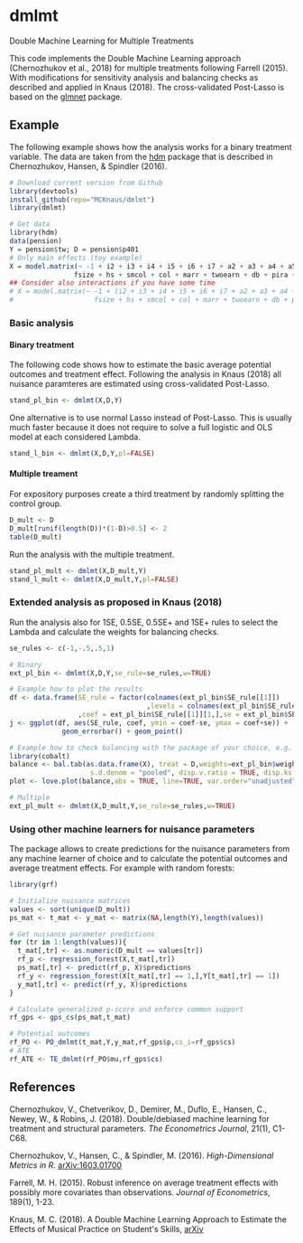 # dmlmt
Double Machine Learning for Multiple Treatments

This code implements the Double Machine Learning approach (Chernozhukov et al., 2018) 
for multiple treatments following Farrell (2015). 
With modifications for sensitivity analysis and balancing checks as described and applied in Knaus (2018). 
The cross-validated Post-Lasso is based on the [glmnet](https://github.com/cran/glmnet) package.

## Example

The following example shows how the analysis works for a binary treatment variable. 
The data are taken from the [hdm](https://github.com/cran/hdm) package that is described in Chernozhukov, Hansen, & Spindler (2016).

```R
# Download current version from Github
library(devtools)
install_github(repo="MCKnaus/dmlmt")
library(dmlmt)

# Get data
library(hdm)
data(pension)
Y = pension$tw; D = pension$p401
# Only main effects (toy example)
X = model.matrix(~ -1 + i2 + i3 + i4 + i5 + i6 + i7 + a2 + a3 + a4 + a5 +
                fsize + hs + smcol + col + marr + twoearn + db + pira + hown, data = pension)
## Consider also interactions if you have some time
# X = model.matrix(~ -1 + (i2 + i3 + i4 + i5 + i6 + i7 + a2 + a3 + a4 + a5 +
#                    fsize + hs + smcol + col + marr + twoearn + db + pira + hown)^2, data = pension)
```

### Basic analysis
#### Binary treatment
The following code shows how to estimate the basic average potential outcomes and treatment effect.
Following the analysis in Knaus (2018) all nuisance paramteres are estimated using cross-validated Post-Lasso.

```R
stand_pl_bin <- dmlmt(X,D,Y)
```

One alternative is to use normal Lasso instead of Post-Lasso.
This is usually much faster because it does not require to solve a full logistic and OLS model at each considered Lambda.

```R
stand_l_bin <- dmlmt(X,D,Y,pl=FALSE)
```

#### Multiple treament
For expository purposes create a third treatment by randomly splitting the control group.

```R
D_mult <- D
D_mult[runif(length(D))*(1-D)>0.5] <- 2
table(D_mult)
```

Run the analysis with the multiple treatment.

```R
stand_pl_mult <- dmlmt(X,D_mult,Y)
stand_l_mult <- dmlmt(X,D_mult,Y,pl=FALSE)
```

### Extended analysis as proposed in Knaus (2018)
Run the analysis also for 1SE, 0.5SE, 0.5SE+ and 1SE+ rules to select the Lambda and calculate the weights for balancing checks.

```R
se_rules <- c(-1,-.5,.5,1)

# Binary
ext_pl_bin <- dmlmt(X,D,Y,se_rule=se_rules,w=TRUE)

# Example how to plot the results
df <- data.frame(SE_rule = factor(colnames(ext_pl_bin$SE_rule[[1]])
                                  ,levels = colnames(ext_pl_bin$SE_rule[[1]]))
                 ,coef = ext_pl_bin$SE_rule[[1]][1,],se = ext_pl_bin$SE_rule[[2]][1,])
j <- ggplot(df, aes(SE_rule, coef, ymin = coef-se, ymax = coef+se)) +
             geom_errorbar() + geom_point()

# Example how to check balancing with the package of your choice, e.g. cobalt
library(cobalt)
balance <- bal.tab(as.data.frame(X), treat = D,weights=ext_pl_bin$weights,method = "weighting",
                    s.d.denom = "pooled", disp.v.ratio = TRUE, disp.ks = TRUE, un = TRUE)
plot <- love.plot(balance,abs = TRUE, line=TRUE, var.order="unadjusted")

# Multiple
ext_pl_mult <- dmlmt(X,D_mult,Y,se_rule=se_rules,w=TRUE)
```

### Using other machine learners for nuisance parameters
The package allows to create predictions for the nuisance parameters from any machine learner of choice and to calculate the potential outcomes and average treatment effects. For example with random forests:

```R
library(grf)

# Initialize nuisance matrices
values <- sort(unique(D_mult))
ps_mat <- t_mat <- y_mat <- matrix(NA,length(Y),length(values))

# Get nuisance parameter predictions
for (tr in 1:length(values)){
  t_mat[,tr] <- as.numeric(D_mult == values[tr])
  rf_p <- regression_forest(X,t_mat[,tr])
  ps_mat[,tr] <- predict(rf_p, X)$predictions
  rf_y <- regression_forest(X[t_mat[,tr] == 1,],Y[t_mat[,tr] == 1])
  y_mat[,tr] <- predict(rf_y, X)$predictions
}

# Calculate generalized p-score and enforce common support
rf_gps <- gps_cs(ps_mat,t_mat)

# Potential outcomes
rf_PO <- PO_dmlmt(t_mat,Y,y_mat,rf_gps$p,cs_i=rf_gps$cs)
# ATE
rf_ATE <- TE_dmlmt(rf_PO$mu,rf_gps$cs)
```


## References

Chernozhukov, V., Chetverikov, D., Demirer, M., Duflo, E., Hansen, C., Newey, W., & Robins, J. (2018). Double/debiased machine learning for treatment and structural parameters. *The Econometrics Journal*, 21(1), C1-C68.

Chernozhukov, V., Hansen, C., & Spindler, M. (2016). *High-Dimensional Metrics in R*. [arXiv:1603.01700](https://arxiv.org/abs/1603.01700)

Farrell, M. H. (2015). Robust inference on average treatment effects with possibly more covariates than observations. *Journal of Econometrics*, 189(1), 1-23.

Knaus, M. C. (2018). A Double Machine Learning Approach to Estimate the Effects of Musical Practice on
Student's Skills, [arXiv](https://arxiv.org/abs/1805.10300)
